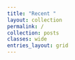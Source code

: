 ```yaml
---
title: "Recent "
layout: collection
permalink: /
collection: posts
classes: wide
entries_layout: grid
---
```




